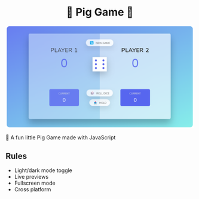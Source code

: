 <h1 align="center"> 🎲 Pig Game 🎲 </h1>

![Logo](https://raw.githubusercontent.com/mohaimin99/pig-game/main/image.png)

🎉 A fun little Pig Game made with JavaScript


## Rules

- Light/dark mode toggle
- Live previews
- Fullscreen mode
- Cross platform

